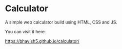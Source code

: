 # Calculator

A simple web calculator build using HTML, CSS and JS.

You can visit it here:

https://bhavish5.github.io/calculator/
